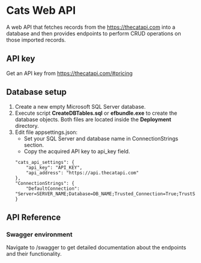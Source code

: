# Cats Web API

A web API that fetches records from the https://thecatapi.com into a database and then provides endpoints to perform CRUD operations on those imported records.

## API key
Get an API key from https://thecatapi.com/#pricing 

## Database setup

1. Create a new empty Microsoft SQL Server database.
2. Execute script **CreateDBTables.sql** or **efbundle.exe** to create the database objects. Both files are located inside the **Deployment** directory.
3. Edit file appsettings.json:
   * Set your SQL Server and database name in ConnectionStrings section.
   * Copy the acquired API key to api_key field.
    ```
    "cats_api_settings": {
        "api_key": "API_KEY",
        "api_address": "https://api.thecatapi.com"
    },
    "ConnectionStrings": {
        "DefaultConnection": "Server=SERVER_NAME;Database=DB_NAME;Trusted_Connection=True;TrustServerCertificate=True;"
    }

    ```

## API Reference

### Swagger environment
Navigate to /swagger to get detailed documentation about the endpoints and their functionality.


